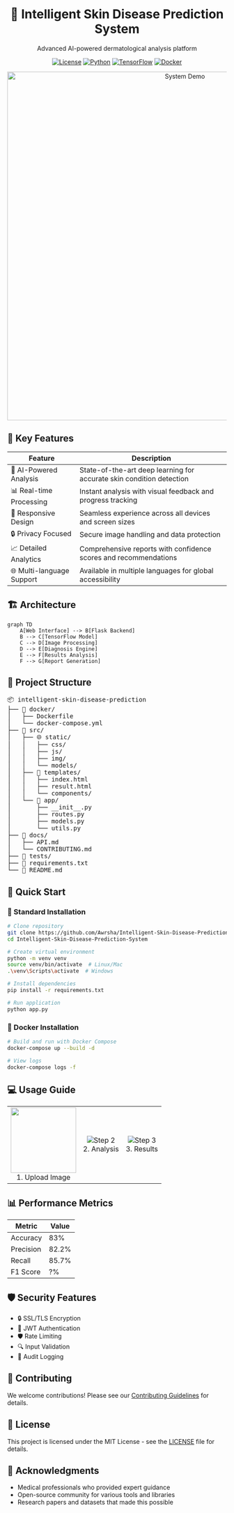 <div align="center">
  <h1>🔬 Intelligent Skin Disease Prediction System</h1>
  <p>Advanced AI-powered dermatological analysis platform</p>

  [![License](https://img.shields.io/badge/License-MIT-blue.svg)](LICENSE)
  [![Python](https://img.shields.io/badge/Python-3.8+-green.svg)](https://www.python.org)
  [![TensorFlow](https://img.shields.io/badge/TensorFlow-2.x-orange.svg)](https://tensorflow.org)
  [![Docker](https://img.shields.io/badge/Docker-Enabled-blue.svg)](https://www.docker.com/)
</div>

<p align="center">
  <img src="https://via.placeholder.com/800x400" alt="System Demo" width="800"/>
</p>

## 🌟 Key Features

<div align="center">

| Feature | Description |
|---------|------------|
| 🤖 AI-Powered Analysis | State-of-the-art deep learning for accurate skin condition detection |
| 📊 Real-time Processing | Instant analysis with visual feedback and progress tracking |
| 📱 Responsive Design | Seamless experience across all devices and screen sizes |
| 🔒 Privacy Focused | Secure image handling and data protection |
| 📈 Detailed Analytics | Comprehensive reports with confidence scores and recommendations |
| 🌐 Multi-language Support | Available in multiple languages for global accessibility |

</div>

## 🏗️ Architecture

```mermaid
graph TD
    A[Web Interface] --> B[Flask Backend]
    B --> C[TensorFlow Model]
    C --> D[Image Processing]
    D --> E[Diagnosis Engine]
    E --> F[Results Analysis]
    F --> G[Report Generation]
```

## 📂 Project Structure

<pre>
📦 intelligent-skin-disease-prediction
├── 🐳 docker/
│   ├── Dockerfile
│   └── docker-compose.yml
├── 🎯 src/
│   ├── 🌐 static/
│   │   ├── css/
│   │   ├── js/
│   │   ├── img/
│   │   └── models/
│   ├── 📑 templates/
│   │   ├── index.html
│   │   ├── result.html
│   │   └── components/
│   └── 🐍 app/
│       ├── __init__.py
│       ├── routes.py
│       ├── models.py
│       └── utils.py
├── 📝 docs/
│   ├── API.md
│   └── CONTRIBUTING.md
├── 🧪 tests/
├── 📄 requirements.txt
└── 🚀 README.md
</pre>

## 🚀 Quick Start

### 🐍 Standard Installation

```bash
# Clone repository
git clone https://github.com/Awrsha/Intelligent-Skin-Disease-Prediction-System.git
cd Intelligent-Skin-Disease-Prediction-System

# Create virtual environment
python -m venv venv
source venv/bin/activate  # Linux/Mac
.\venv\Scripts\activate  # Windows

# Install dependencies
pip install -r requirements.txt

# Run application
python app.py
```

### 🐳 Docker Installation

```bash
# Build and run with Docker Compose
docker-compose up --build -d

# View logs
docker-compose logs -f
```

## 💻 Usage Guide

<div align="center">
  <table>
    <tr>
      <td align="center"><img src="https://github.com/user-attachments/assets/b2b7541d-29a7-4244-93d8-cdb41bc4f9e1" height='150' width='150'/><br>1. Upload Image</td>
      <td align="center"><img src="https://via.placeholder.com/150" alt="Step 2"/><br>2. Analysis</td>
      <td align="center"><img src="https://via.placeholder.com/150" alt="Step 3"/><br>3. Results</td>
    </tr>
  </table>
</div>

## 📊 Performance Metrics

<div align="center">

| Metric | Value |
|--------|--------|
| Accuracy | 83% |
| Precision | 82.2% |
| Recall | 85.7% |
| F1 Score | ?% |

</div>

## 🛡️ Security Features

- 🔒 SSL/TLS Encryption
- 🔐 JWT Authentication
- 🛡️ Rate Limiting
- 🔍 Input Validation
- 📝 Audit Logging

## 🤝 Contributing

We welcome contributions! Please see our [Contributing Guidelines](CONTRIBUTING.md) for details.

## 📄 License

This project is licensed under the MIT License - see the [LICENSE](LICENSE) file for details.

## 🙏 Acknowledgments

- Medical professionals who provided expert guidance
- Open-source community for various tools and libraries
- Research papers and datasets that made this possible
